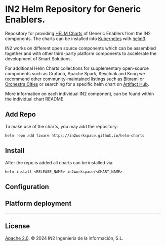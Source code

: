 # IN2 Helm Repository for Generic Enablers.

Repository for providing [HELM Charts](https://helm.sh/) of Generic Enablers from the IN2 components. The charts can be installed into  [Kubernetes](https://kubernetes.io/) with [helm3](https://helm.sh/docs/).

IN2 works on different open source components which can be assembled together and with other third-party platform components to accelerate the development of Smart Solutions.

For additional Helm Charts collections for supplementary open-source components such as Grafana, Apache Spark, Keycloak and Kong we recommend other community-maintained listings such as [Bitnami](https://github.com/bitnami/charts/tree/master/bitnami) or [Orchestra Cities](https://github.com/orchestracities/charts) or searching for a specific helm chart on [Artifact Hub](https://artifacthub.io/packages/search?page=1&kind=0).

More information on each individual IN2 component, can be found within the individual chart README.

## Add Repo

To make use of the charts, you may add the repository:

```console
helm repo add fiware https://in2workspace.github.io/helm-charts
```

## Install

After the repo is added all charts can be installed via:

```console
helm install <RELEASE_NAME> in2workspace/<CHART_NAME>
```

## Configuration

## Platform deployment

---

## License

[Apache 2.0](./LICENSE). © 2024 IN2 Ingeniería de la Información, S.L.

